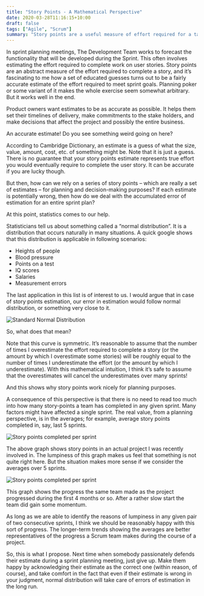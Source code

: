```yaml
---
title: "Story Points - A Mathematical Perspective"
date: 2020-03-28T11:16:15+10:00
draft: false
tags: ["Agile", "Scrum"]
summary: "Story points are a useful measure of effort required for a task, even though they are not accurate.  During the life of a project, the overestimates will cancel out the underestimates over many sprints.  The Bell Curve provides a mathematics-based intuition for that assertion."
---
```

In sprint planning meetings, The Development Team works to forecast the functionality that will be developed during the Sprint.  This often involves estimating the effort required to complete work on user stories.  Story points are an abstract measure of the effort required to complete a story, and it’s fascinating to me how a set of educated guesses turns out to be a fairly accurate estimate of the effort required to meet sprint goals.  Planning poker or some variant of it makes the whole exercise seem somewhat arbitrary.  But it works well in the end.

Product owners want estimates to be as accurate as possible.  It helps them set their timelines of delivery, make commitments to the stake holders, and make decisions that affect the project and possibly the entire business.

An accurate estimate!  Do you see something weird going on here?

According to Cambridge Dictionary, an estimate is a guess of what the size, value, amount, cost, etc. of something might be.  Note that it is just a guess.  There is no guarantee that your story points estimate represents true effort you would eventually require to complete the user story.  It can be accurate if you are lucky though.

But then, how can we rely on a series of story points – which are really a set of estimates – for planning and decision-making purposes?  If each estimate is potentially wrong, then how do we deal with the accumulated error of estimation for an entire sprint plan?

At this point, statistics comes to our help.

Statisticians tell us about something called a “normal distribution”.  It is a distribution that occurs naturally in many situations.  A quick google shows that this distribution is applicable in following scenarios:

* Heights of people
* Blood pressure
* Points on a test
* IQ scores
* Salaries
* Measurement errors

The last application in this list is of interest to us.  I would argue that in case of story points estimation, our error in estimation would follow normal distribution, or something very close to it.

![Standard Normal Distribution](/img/story-points-a-mathematical-perspective/b1.jpg)

So, what does that mean?

Note that this curve is symmetric.  It’s reasonable to assume that the number of times I overestimate the effort required to complete a story (or the amount by which I overestimate some stories) will be roughly equal to the number of times I underestimate the effort (or the amount by which I underestimate).  With this mathematical intuition, I think it’s safe to assume that the overestimates will cancel the underestimates over many sprints!

And this shows why story points work nicely for planning purposes.

A consequence of this perspective is that there is no need to read too much into how many story-points a team has completed in any given sprint.  Many factors might have affected a single sprint.  The real value, from a planning perspective, is in the averages; for example, average story points completed in, say, last 5 sprints.

![Story points completed per sprint](/img/story-points-a-mathematical-perspective/b2.png)

The above graph shows story points in an actual project I was recently involved in.  The lumpiness of this graph makes us feel that something is not quite right here.  But the situation makes more sense if we consider the averages over 5 sprints.

![Story points completed per sprint](/img/story-points-a-mathematical-perspective/b3.png)

This graph shows the progress the same team made as the project progressed during the first 4 months or so.  After a rather slow start the team did gain some momentum.

As long as we are able to identify the reasons of lumpiness in any given pair of two consecutive sprints, I think we should be reasonably happy with this sort of progress.  The longer-term trends showing the averages are better representatives of the progress a Scrum team makes during the course of a project.

So, this is what I propose.   Next time when somebody passionately defends their estimate during a sprint planning meeting, just give up.  Make them happy by acknowledging their estimate as the correct one (within reason, of course), and take comfort in the fact that even if their estimate is wrong in your judgment, normal distribution will take care of errors of estimation in the long run.

